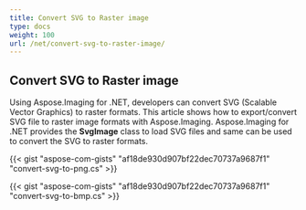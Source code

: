 ```yaml
---
title: Convert SVG to Raster image
type: docs
weight: 100
url: /net/convert-svg-to-raster-image/
---
```


## **Convert SVG to Raster image**
Using Aspose.Imaging for .NET, developers can convert SVG (Scalable Vector Graphics) to raster formats. This article shows how to export/convert SVG file to raster image formats with Aspose.Imaging. Aspose.Imaging for .NET provides the **SvgImage** class to load SVG files and same can be used to convert the SVG to raster formats.

{{< gist "aspose-com-gists" "af18de930d907bf22dec70737a9687f1" "convert-svg-to-png.cs" >}}

{{< gist "aspose-com-gists" "af18de930d907bf22dec70737a9687f1" "convert-svg-to-bmp.cs" >}}


